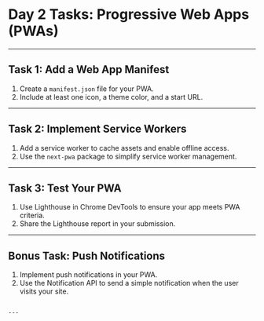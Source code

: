 # Day 2 Tasks: Progressive Web Apps (PWAs)

---

## Task 1: Add a Web App Manifest
1. Create a `manifest.json` file for your PWA.
2. Include at least one icon, a theme color, and a start URL.

---

## Task 2: Implement Service Workers
1. Add a service worker to cache assets and enable offline access.
2. Use the `next-pwa` package to simplify service worker management.

---

## Task 3: Test Your PWA
1. Use Lighthouse in Chrome DevTools to ensure your app meets PWA criteria.
2. Share the Lighthouse report in your submission.

---

## Bonus Task: Push Notifications
1. Implement push notifications in your PWA.
2. Use the Notification API to send a simple notification when the user visits your site.
```

---
